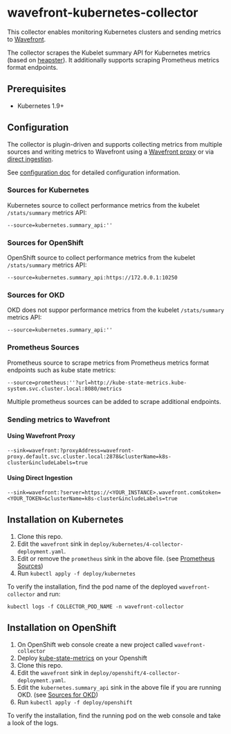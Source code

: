 # wavefront-kubernetes-collector

This collector enables monitoring Kubernetes clusters and sending metrics to [Wavefront](https://www.wavefront.com).

The collector scrapes the Kubelet summary API for Kubernetes metrics (based on [heapster](https://github.com/wavefronthq/wavefront-kubernetes-collector/tree/master/docs/heapster.md)). It additionally supports scraping Prometheus metrics format endpoints.

## Prerequisites
- Kubernetes 1.9+

## Configuration

The collector is plugin-driven and supports collecting metrics from multiple sources and writing metrics to Wavefront using a [Wavefront proxy](https://docs.wavefront.com/proxies.html) or via [direct ingestion](https://docs.wavefront.com/direct_ingestion.html).

See [configuration doc](https://github.com/wavefronthq/wavefront-kubernetes-collector/tree/master/docs/configuration.md) for detailed configuration information.

### Sources for Kubernetes

Kubernetes source to collect performance metrics from the kubelet `/stats/summary` metrics API:
```
--source=kubernetes.summary_api:''
```

### Sources for OpenShift

OpenShift source to collect performance metrics from the kubelet `/stats/summary` metrics API:
```
--source=kubernetes.summary_api:https://172.0.0.1:10250
```

### Sources for OKD
OKD does not suppor performance metrics from the kubelet `/stats/summary` metrics API:
```
--source=kubernetes.summary_api:''
```

### Prometheus Sources
Prometheus source to scrape metrics from Prometheus metrics format endpoints such as kube state metrics:
```
--source=prometheus:''?url=http://kube-state-metrics.kube-system.svc.cluster.local:8080/metrics
```
Multiple prometheus sources can be added to scrape additional endpoints.

### Sending metrics to Wavefront

#### Using Wavefront Proxy

```
--sink=wavefront:?proxyAddress=wavefront-proxy.default.svc.cluster.local:2878&clusterName=k8s-cluster&includeLabels=true
```

#### Using Direct Ingestion
```
--sink=wavefront:?server=https://<YOUR_INSTANCE>.wavefront.com&token=<YOUR_TOKEN>&clusterName=k8s-cluster&includeLabels=true
```

## Installation on Kubernetes

1. Clone this repo.
2. Edit the `wavefront` sink in `deploy/kubernetes/4-collector-deployment.yaml`.
3. Edit or remove the `prometheus` sink in the above file. (see [Prometheus Sources](#PrometheusSources))
4. Run `kubectl apply -f deploy/kubernetes`

To verify the installation, find the pod name of the deployed `wavefront-collector` and run:

```
kubectl logs -f COLLECTOR_POD_NAME -n wavefront-collector
```

## Installation on OpenShift

1. On OpenShift web console create a new project called `wavefront-collector`
1. Deploy [kube-state-metrics](https://github.com/kubernetes/kube-state-metrics) on your Openshift
1. Clone this repo.
1. Edit the `wavefront` sink in `deploy/openshift/4-collector-deployment.yaml`.
1. Edit the `kubernetes.summary_api` sink in the above file if you are running OKD. (see [Sources for OKD](#SourcesforOKD))
1. Run `kubectl apply -f deploy/openshift`

To verify the installation, find the running pod on the web console and take a look of the logs.
